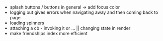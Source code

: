 - splash buttons / buttons in general -> add focus color
- logging out gives errors when navigating away and then coming back to page
- loading spinners
- attaching a cb - invoking it or ... || changing state in render
- make friendships index more efficient
